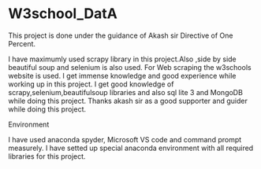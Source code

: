 # W3school_DatA
This project is done under the guidance of Akash sir Directive of One Percent.

I have maximumly used scrapy library in this project.Also ,side by side beautiful soup and selenium is also used.
For Web scraping the w3schools website is used.
I get immense knowledge and good experience while working up in this project.
I get good knowledge of scrapy,selenium,beautifulsoup libraries and also sql lite 3 and MongoDB while doing this project.
Thanks akash sir as a good supporter and guider while doing this project.



Environment

I have used anaconda spyder, Microsoft VS code and command prompt measurely.
I have setted up special anaconda environment with all required libraries for this project.
